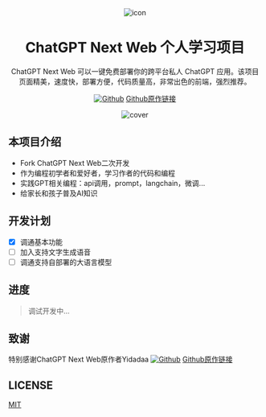 <div align="center">
<img src="./docs/images/icon.svg" alt="icon"/>

<h1 align="center">ChatGPT Next Web 个人学习项目</h1>

ChatGPT Next Web 可以一键免费部署你的跨平台私人 ChatGPT 应用。该项目页面精美，速度快，部署方便，代码质量高，非常出色的前端，强烈推荐。

[![Github](https://github.githubassets.com/favicons/favicon.svg)](https://github.com/Yidadaa/ChatGPT-Next-Web)
 [Github原作链接](https://github.com/Yidadaa/ChatGPT-Next-Web)

![cover](./docs/images/cover.png)

</div>

## 本项目介绍

- Fork ChatGPT Next Web二次开发
- 作为编程初学者和爱好者，学习作者的代码和编程
- 实践GPT相关编程：api调用，prompt，langchain，微调...
- 给家长和孩子普及AI知识

## 开发计划
- [x] 调通基本功能
- [ ] 加入支持文字生成语音
- [ ] 调通支持自部署的大语言模型

## 进度

> 调试开发中...

## 致谢
特别感谢ChatGPT Next Web原作者Yidadaa
[![Github](https://github.githubassets.com/favicons/favicon.svg)](https://github.com/Yidadaa/ChatGPT-Next-Web)
 [Github原作链接](https://github.com/Yidadaa/ChatGPT-Next-Web)

## LICENSE

[MIT](https://opensource.org/license/mit/)
